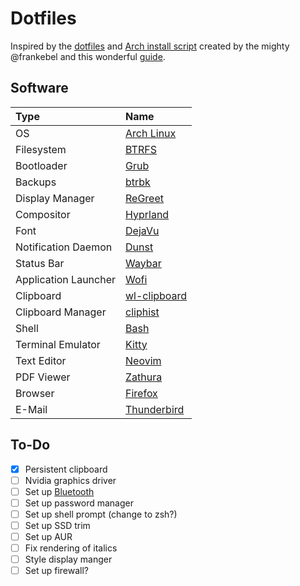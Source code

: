 # Dotfiles

Inspired by the [dotfiles](https://github.com/frankebel/dotfiles) and
[Arch install script](https://github.com/frankebel/archinstall) created by the mighty
@frankebel and this wonderful
[guide](https://gist.github.com/mjkstra/96ce7a5689d753e7a6bdd92cdc169bae).

## Software

| Type                 | Name                                                    |
| :------------------- | :------------------------------------------------------ |
| OS                   | [Arch Linux](https://archlinux.org/)                    |
| Filesystem           | [BTRFS](https://btrfs.readthedocs.io/en/latest/#)       |
| Bootloader           | [Grub](https://www.gnu.org/software/grub/)              |
| Backups              | [btrbk](https://github.com/digint/btrbk)                |
| Display Manager      | [ReGreet](https://github.com/rharish101/ReGreet/)       |
| Compositor           | [Hyprland](https://hyprland.org/)                       |
| Font                 | [DejaVu](https://dejavu-fonts.github.io/)               |
| Notification Daemon  | [Dunst](https://dunst-project.org/)                     |
| Status Bar           | [Waybar](https://github.com/Alexays/Waybar)             |
| Application Launcher | [Wofi](https://hg.sr.ht/~scoopta/wofi)                  |
| Clipboard            | [wl-clipboard](https://github.com/bugaevc/wl-clipboard) |
| Clipboard Manager    | [cliphist](https://github.com/sentriz/cliphist)         |
| Shell                | [Bash](https://www.gnu.org/software/bash/)              |
| Terminal Emulator    | [Kitty](https://sw.kovidgoyal.net/kitty/)               |
| Text Editor          | [Neovim](https://neovim.io/)                            |
| PDF Viewer           | [Zathura](https://pwmt.org/projects/zathura/)           |
| Browser              | [Firefox](https://www.mozilla.org/en-US/firefox/)       |
| E-Mail               | [Thunderbird](https://www.thunderbird.net/en-US/)       |

## To-Do

- [x] Persistent clipboard
- [ ] Nvidia graphics driver
- [ ] Set up [Bluetooth](https://wiki.archlinux.org/title/Bluetooth)
- [ ] Set up password manager
- [ ] Set up shell prompt (change to zsh?)
- [ ] Set up SSD trim
- [ ] Set up AUR
- [ ] Fix rendering of italics
- [ ] Style display manger
- [ ] Set up firewall?
